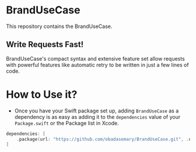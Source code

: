 # BrandUseCase

This repository contains the BrandUseCase.

## Write Requests Fast!

BrandUseCase's compact syntax and extensive feature set allow requests with powerful features like automatic retry to be written in just a few lines of code.


# How to Use it?

-  Once you have your Swift package set up, adding `BrandUseCase` as a dependency is as easy as adding it to the `dependencies` value of your `Package.swift` or the Package list in Xcode.

```swift
dependencies: [
    .package(url: "https://github.com/obadasemary/BrandUseCase.git", .upToNextMajor(from: "1.0.2"))
]
```
